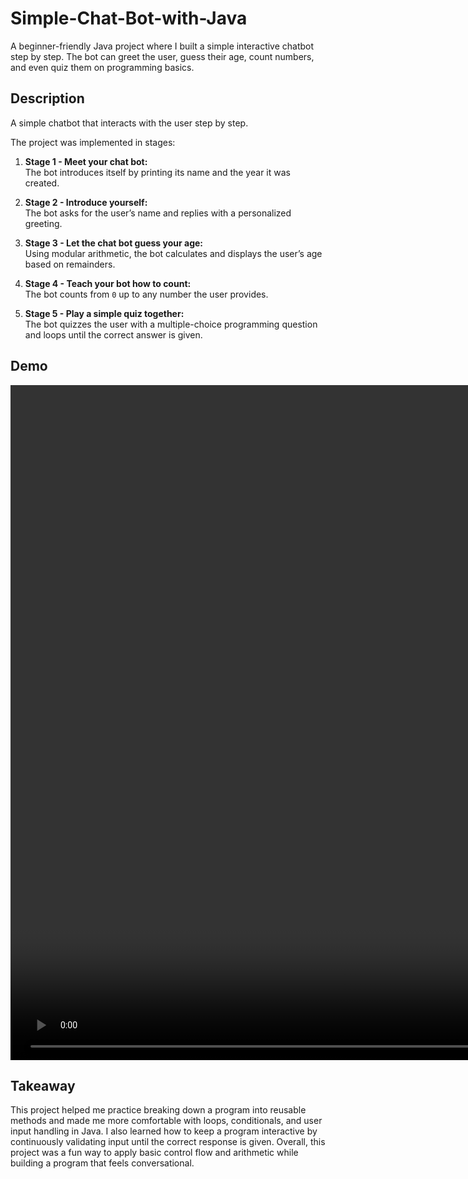 <h1>Simple-Chat-Bot-with-Java</h1>

A beginner-friendly Java project where I built a simple interactive chatbot step by step. 
The bot can greet the user, guess their age, count numbers, and even quiz them on programming basics.  
 
## Description

A simple chatbot that interacts with the user step by step.

The project was implemented in stages:

1. **Stage 1 - Meet your chat bot:**  
   The bot introduces itself by printing its name and the year it was created.

2. **Stage 2 - Introduce yourself:**  
   The bot asks for the user’s name and replies with a personalized greeting.

3. **Stage 3 - Let the chat bot guess your age:**  
   Using modular arithmetic, the bot calculates and displays the user’s age based on remainders.

4. **Stage 4 - Teach your bot how to count:**  
   The bot counts from `0` up to any number the user provides.

5. **Stage 5 - Play a simple quiz together:**  
   The bot quizzes the user with a multiple-choice programming question and loops until the correct answer is given.

## Demo

<video width="1920" height="1080" align="center" src="https://github.com/user-attachments/assets/c75d15c3-23c4-48c0-a07a-fb76a452b88c"></video>

## Takeaway

This project helped me practice breaking down a program into reusable methods and made me more comfortable with loops, conditionals, and user input handling in Java. I also learned how to keep a program interactive by continuously validating input until the correct response is given. Overall, this project was a fun way to apply basic control flow and arithmetic while building a program that feels conversational.

